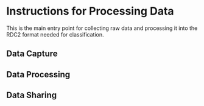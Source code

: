 # Instructions for Processing Data
This is the main entry point for collecting raw data and processing it into the RDC2 format needed for classification. 

## Data Capture

## Data Processing

## Data Sharing